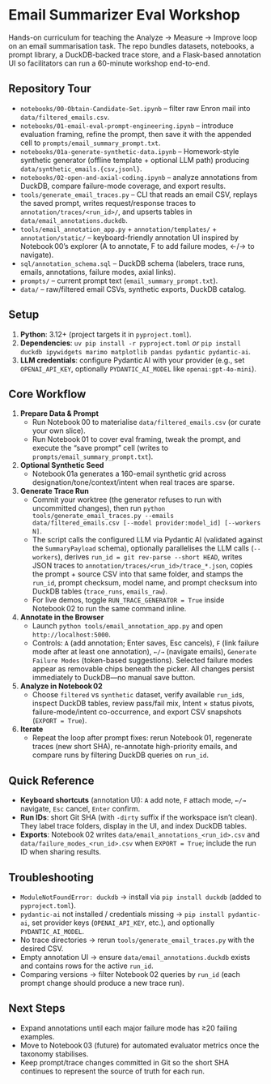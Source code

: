 # Email Summarizer Eval Workshop

Hands-on curriculum for teaching the Analyze → Measure → Improve loop on an email summarisation task. The repo bundles datasets, notebooks, a prompt library, a DuckDB-backed trace store, and a Flask-based annotation UI so facilitators can run a 60-minute workshop end-to-end.

## Repository Tour
- `notebooks/00-Obtain-Candidate-Set.ipynb` – filter raw Enron mail into `data/filtered_emails.csv`.
- `notebooks/01-email-eval-prompt-engineering.ipynb` – introduce evaluation framing, refine the prompt, then save it with the appended cell to `prompts/email_summary_prompt.txt`.
- `notebooks/01a-generate-synthetic-data.ipynb` – Homework-style synthetic generator (offline template + optional LLM path) producing `data/synthetic_emails.{csv,jsonl}`.
- `notebooks/02-open-and-axial-coding.ipynb` – analyze annotations from DuckDB, compare failure-mode coverage, and export results.
- `tools/generate_email_traces.py` – CLI that reads an email CSV, replays the saved prompt, writes request/response traces to `annotation/traces/<run_id>/`, and upserts tables in `data/email_annotations.duckdb`.
- `tools/email_annotation_app.py` + `annotation/templates/` + `annotation/static/` – keyboard-friendly annotation UI inspired by Notebook 00’s explorer (A to annotate, F to add failure modes, ←/→ to navigate).
- `sql/annotation_schema.sql` – DuckDB schema (labelers, trace runs, emails, annotations, failure modes, axial links).
- `prompts/` – current prompt text (`email_summary_prompt.txt`).
- `data/` – raw/filtered email CSVs, synthetic exports, DuckDB catalog.

## Setup
1. **Python**: 3.12+ (project targets it in `pyproject.toml`).
2. **Dependencies**: `uv pip install -r pyproject.toml` *or* `pip install duckdb ipywidgets marimo matplotlib pandas pydantic pydantic-ai`.
3. **LLM credentials**: configure Pydantic AI with your provider (e.g., set `OPENAI_API_KEY`, optionally `PYDANTIC_AI_MODEL` like `openai:gpt-4o-mini`).

## Core Workflow
1. **Prepare Data & Prompt**
   - Run Notebook 00 to materialise `data/filtered_emails.csv` (or curate your own slice).
   - Run Notebook 01 to cover eval framing, tweak the prompt, and execute the “save prompt” cell (writes to `prompts/email_summary_prompt.txt`).
2. **Optional Synthetic Seed**
   - Notebook 01a generates a 160-email synthetic grid across designation/tone/context/intent when real traces are sparse.
3. **Generate Trace Run**
   - Commit your worktree (the generator refuses to run with uncommitted changes), then run `python tools/generate_email_traces.py --emails data/filtered_emails.csv [--model provider:model_id] [--workers N]`.
   - The script calls the configured LLM via Pydantic AI (validated against the `SummaryPayload` schema), optionally parallelises the LLM calls (`--workers`), derives `run_id = git rev-parse --short HEAD`, writes JSON traces to `annotation/traces/<run_id>/trace_*.json`, copies the prompt + source CSV into that same folder, and stamps the `run_id`, prompt checksum, model name, and prompt checksum into DuckDB tables (`trace_runs`, `emails_raw`).
   - For live demos, toggle `RUN_TRACE_GENERATOR = True` inside Notebook 02 to run the same command inline.
4. **Annotate in the Browser**
   - Launch `python tools/email_annotation_app.py` and open `http://localhost:5000`.
   - Controls: `A` (add annotation; Enter saves, Esc cancels), `F` (link failure mode after at least one annotation), `←/→` (navigate emails), `Generate Failure Modes` (token-based suggestions). Selected failure modes appear as removable chips beneath the picker. All changes persist immediately to DuckDB—no manual save button.
5. **Analyze in Notebook 02**
   - Choose `filtered` vs `synthetic` dataset, verify available `run_id`s, inspect DuckDB tables, review pass/fail mix, Intent × status pivots, failure-mode/intent co-occurrence, and export CSV snapshots (`EXPORT = True`).
6. **Iterate**
   - Repeat the loop after prompt fixes: rerun Notebook 01, regenerate traces (new short SHA), re-annotate high-priority emails, and compare runs by filtering DuckDB queries on `run_id`.

## Quick Reference
- **Keyboard shortcuts** (annotation UI): `A` add note, `F` attach mode, `←/→` navigate, `Esc` cancel, `Enter` confirm.
- **Run IDs**: short Git SHA (with `-dirty` suffix if the workspace isn’t clean). They label trace folders, display in the UI, and index DuckDB tables.
- **Exports**: Notebook 02 writes `data/email_annotations_<run_id>.csv` and `data/failure_modes_<run_id>.csv` when `EXPORT = True`; include the run ID when sharing results.

## Troubleshooting
- `ModuleNotFoundError: duckdb` → install via `pip install duckdb` (added to `pyproject.toml`).
- `pydantic-ai` not installed / credentials missing → `pip install pydantic-ai`, set provider keys (`OPENAI_API_KEY`, etc.), and optionally `PYDANTIC_AI_MODEL`.
- No trace directories → rerun `tools/generate_email_traces.py` with the desired CSV.
- Empty annotation UI → ensure `data/email_annotations.duckdb` exists and contains rows for the active `run_id`.
- Comparing versions → filter Notebook 02 queries by `run_id` (each prompt change should produce a new trace run).

## Next Steps
- Expand annotations until each major failure mode has ≥20 failing examples.
- Move to Notebook 03 (future) for automated evaluator metrics once the taxonomy stabilises.
- Keep prompt/trace changes committed in Git so the short SHA continues to represent the source of truth for each run.
